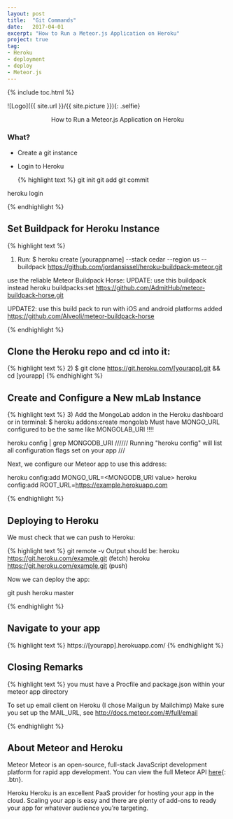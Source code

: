 ```yaml
---
layout: post
title:  "Git Commands"
date:   2017-04-01
excerpt: "How to Run a Meteor.js Application on Heroku"
project: true
tag:
- Heroku
- deployment
- deploy
- Meteor.js
---
```


{% include toc.html %}

![Logo]({{ site.url }}/{{ site.picture }}){: .selfie}

<center>How to Run a Meteor.js Application on Heroku </center>

### What?

* Create a git instance
* Login to Heroku

  {% highlight text %}
git init
git add
git commit

heroku login

  {% endhighlight %}   
## Set Buildpack for Heroku Instance
{% highlight text %}
1) Run:
$ heroku create [yourappname] --stack cedar --region us --buildpack https://github.com/jordansissel/heroku-buildpack-meteor.git

use the reliable Meteor Buildpack Horse:
UPDATE: use this buildpack instead
	heroku buildpacks:set https://github.com/AdmitHub/meteor-buildpack-horse.git

UPDATE2: use this build pack to run with iOS and android platforms added
	https://github.com/Alveoli/meteor-buildpack-horse

{% endhighlight %}
## Clone the Heroku repo and cd into it:
{% highlight text %}
2)	$ git clone https://git.heroku.com/[yourapp].git && cd [yourapp]
{% endhighlight %}

## Create and Configure a New mLab Instance
{% highlight text %}
3) Add the MongoLab addon in the Heroku dashboard or in terminal:
$ heroku addons:create mongolab
Must have MONGO_URL configured to be the same like MONGOLAB_URI !!!!

heroku config | grep MONGODB_URI ////// Running "heroku config" will list all configuration flags set on your app ///

Next, we configure our Meteor app to use this address:

heroku config:add MONGO_URL=<MONGODB_URI value>
heroku config:add ROOT_URL=https://example.herokuapp.com

  {% endhighlight %}
## Deploying to Heroku
We must check that we can push to Heroku:

{% highlight text %}
git remote -v
Output should be:
heroku  https://git.heroku.com/example.git (fetch)
heroku  https://git.heroku.com/example.git (push)

Now we can deploy the app:

git push heroku master

{% endhighlight %}

## Navigate to your app
{% highlight text %}
 https://[yourapp].herokuapp.com/
{% endhighlight %}
## Closing Remarks
{% highlight text %}
you must have a Procfile and package.json within your meteor app directory

To set up email client on Heroku (I chose Mailgun by Mailchimp)
Make sure you set up the MAIL_URL, see http://docs.meteor.com/#/full/email

{% endhighlight %}
## About Meteor and Heroku
Meteor
Meteor is an open-source, full-stack JavaScript development platform for rapid app development. You can view the full Meteor API   [here](https://docs.meteor.com/index.html){: .btn}.

Heroku
Heroku is an excellent PaaS provider for hosting your app in the cloud. Scaling your app is easy and there are plenty of add-ons to ready your app for whatever audience you’re targeting.
